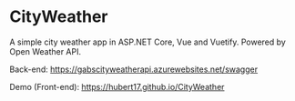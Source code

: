 # CityWeather
A simple city weather app in ASP.NET Core, Vue and Vuetify. Powered by Open Weather API. 

Back-end: 
https://gabscityweatherapi.azurewebsites.net/swagger 

Demo (Front-end): 
https://hubert17.github.io/CityWeather 
